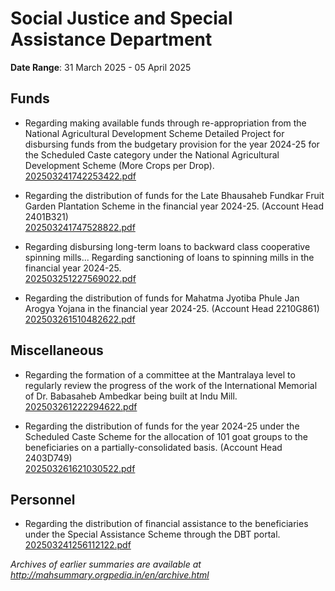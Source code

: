 # Social Justice and Special Assistance Department

**Date Range**: 31 March 2025 - 05 April 2025


## Funds
- Regarding making available funds through re-appropriation from the National Agricultural Development Scheme Detailed Project for disbursing funds from the budgetary provision for the year 2024-25 for the Scheduled Caste category under the National Agricultural Development Scheme (More Crops per Drop).\
  [202503241742253422.pdf](https://gr.maharashtra.gov.in/Site/Upload/Government%20Resolutions/English/202503241742253422.pdf)

- Regarding the distribution of funds for the Late Bhausaheb Fundkar Fruit Garden Plantation Scheme in the financial year 2024-25. (Account Head 2401B321)\
  [202503241747528822.pdf](https://gr.maharashtra.gov.in/Site/Upload/Government%20Resolutions/English/202503241747528822.pdf)

- Regarding disbursing long-term loans to backward class cooperative spinning mills... Regarding sanctioning of loans to spinning mills in the financial year 2024-25.\
  [202503251227569022.pdf](https://gr.maharashtra.gov.in/Site/Upload/Government%20Resolutions/English/202503251227569022.pdf)

- Regarding the distribution of funds for Mahatma Jyotiba Phule Jan Arogya Yojana in the financial year 2024-25. (Account Head 2210G861)\
  [202503261510482622.pdf](https://gr.maharashtra.gov.in/Site/Upload/Government%20Resolutions/English/202503261510482622.pdf)

## Miscellaneous
- Regarding the formation of a committee at the Mantralaya level to regularly review the progress of the work of the International Memorial of Dr. Babasaheb Ambedkar being built at Indu Mill.\
  [202503261222294622.pdf](https://gr.maharashtra.gov.in/Site/Upload/Government%20Resolutions/English/202503261222294622.pdf)

- Regarding the distribution of funds for the year 2024-25 under the Scheduled Caste Scheme for the allocation of 101 goat groups to the beneficiaries on a partially-consolidated basis. (Account Head 2403D749)\
  [202503261621030522.pdf](https://gr.maharashtra.gov.in/Site/Upload/Government%20Resolutions/English/202503261621030522.pdf)

## Personnel
- Regarding the distribution of financial assistance to the beneficiaries under the Special Assistance Scheme through the DBT portal.\
  [202503241256112122.pdf](https://gr.maharashtra.gov.in/Site/Upload/Government%20Resolutions/English/202503241256112122.pdf)


*Archives of earlier summaries are available at http://mahsummary.orgpedia.in/en/archive.html*